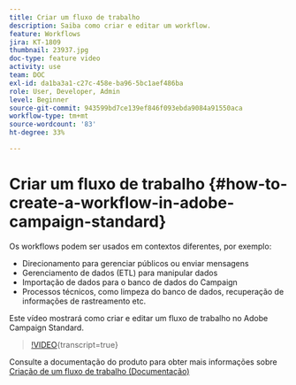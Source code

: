 ```yaml
---
title: Criar um fluxo de trabalho
description: Saiba como criar e editar um workflow.
feature: Workflows
jira: KT-1809
thumbnail: 23937.jpg
doc-type: feature video
activity: use
team: DOC
exl-id: da1ba3a1-c27c-458e-ba96-5bc1aef486ba
role: User, Developer, Admin
level: Beginner
source-git-commit: 943599bd7ce139ef846f093ebda9084a91550aca
workflow-type: tm+mt
source-wordcount: '83'
ht-degree: 33%

---
```


# Criar um fluxo de trabalho {#how-to-create-a-workflow-in-adobe-campaign-standard}

Os workflows podem ser usados em contextos diferentes, por exemplo:

* Direcionamento para gerenciar públicos ou enviar mensagens
* Gerenciamento de dados (ETL) para manipular dados
* Importação de dados para o banco de dados do Campaign
* Processos técnicos, como limpeza do banco de dados, recuperação de informações de rastreamento etc.

Este vídeo mostrará como criar e editar um fluxo de trabalho no Adobe Campaign Standard.

>[!VIDEO](https://video.tv.adobe.com/v/23937?learn=on){transcript=true}

Consulte a documentação do produto para obter mais informações sobre [Criação de um fluxo de trabalho (Documentação)](https://experienceleague.adobe.com/docs/campaign-standard/using/managing-processes-and-data/workflow-general-operation/building-a-workflow.html)

